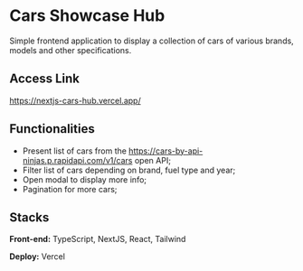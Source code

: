 # Cars Showcase Hub

Simple frontend application to display a collection of cars of various brands, models and other specifications.

## Access Link

https://nextjs-cars-hub.vercel.app/

## Functionalities

- Present list of cars from the https://cars-by-api-ninjas.p.rapidapi.com/v1/cars open API;
- Filter list of cars depending on brand, fuel type and year;
- Open modal to display more info;
- Pagination for more cars;

## Stacks

**Front-end:** TypeScript, NextJS, React, Tailwind

**Deploy:** Vercel